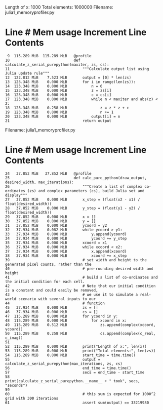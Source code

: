 Length of x: 1000
Total elements: 1000000
Filename: julia1_memoryprofiler.py

Line #    Mem usage    Increment   Line Contents
================================================
     9  115.289 MiB  115.289 MiB   @profile
    10                             def calculate_z_serial_purepython(maxiter, zs, cs):
    11                                 """Calculate output list using Julia update rule"""
    12  122.812 MiB    7.523 MiB       output = [0] * len(zs)
    13  123.348 MiB    0.000 MiB       for i in range(len(zs)):
    14  123.348 MiB    0.000 MiB           n = 0
    15  123.348 MiB    0.000 MiB           z = zs[i]
    16  123.348 MiB    0.000 MiB           c = cs[i]
    17  123.348 MiB    0.000 MiB           while n < maxiter and abs(z) < 2:
    18  123.348 MiB    0.258 MiB               z = z * z + c
    19  123.348 MiB    0.000 MiB               n += 1
    20  123.348 MiB    0.000 MiB           output[i] = n
    21                                 return output


Filename: julia1_memoryprofiler.py

Line #    Mem usage    Increment   Line Contents
================================================
    24   37.852 MiB   37.852 MiB   @profile
    25                             def calc_pure_python(draw_output, desired_width, max_iterations):
    26                                 """Create a list of complex co-ordinates (zs) and complex parameters (cs), build Julia set and display"""
    27   37.852 MiB    0.000 MiB       x_step = (float(x2 - x1) / float(desired_width))
    28   37.852 MiB    0.000 MiB       y_step = (float(y1 - y2) / float(desired_width))
    29   37.852 MiB    0.000 MiB       x = []
    30   37.852 MiB    0.000 MiB       y = []
    31   37.852 MiB    0.000 MiB       ycoord = y2
    32   37.934 MiB    0.082 MiB       while ycoord > y1:
    33   37.934 MiB    0.000 MiB           y.append(ycoord)
    34   37.934 MiB    0.000 MiB           ycoord += y_step
    35   37.934 MiB    0.000 MiB       xcoord = x1
    36   37.934 MiB    0.000 MiB       while xcoord < x2:
    37   37.934 MiB    0.000 MiB           x.append(xcoord)
    38   37.934 MiB    0.000 MiB           xcoord += x_step
    39                                 # set width and height to the generated pixel counts, rather than the
    40                                 # pre-rounding desired width and height
    41                                 # build a list of co-ordinates and the initial condition for each cell.
    42                                 # Note that our initial condition is a constant and could easily be removed,
    43                                 # we use it to simulate a real-world scenario with several inputs to our
    44                                 # function
    45   37.934 MiB    0.000 MiB       zs = []
    46   37.934 MiB    0.000 MiB       cs = []
    47  115.289 MiB    0.000 MiB       for ycoord in y:
    48  115.289 MiB    0.000 MiB           for xcoord in x:
    49  115.289 MiB    0.512 MiB               zs.append(complex(xcoord, ycoord))
    50  115.289 MiB    0.258 MiB               cs.append(complex(c_real, c_imag))
    51                             
    52  115.289 MiB    0.000 MiB       print("Length of x:", len(x))
    53  115.289 MiB    0.000 MiB       print("Total elements:", len(zs))
    54  115.289 MiB    0.000 MiB       start_time = time.time()
    55                                 output = calculate_z_serial_purepython(max_iterations, zs, cs)
    56                                 end_time = time.time()
    57                                 secs = end_time - start_time
    58                                 print(calculate_z_serial_purepython.__name__ + " took", secs, "seconds")
    59                             
    60                                 # this sum is expected for 1000^2 grid with 300 iterations
    61                                 assert sum(output) == 33219980


